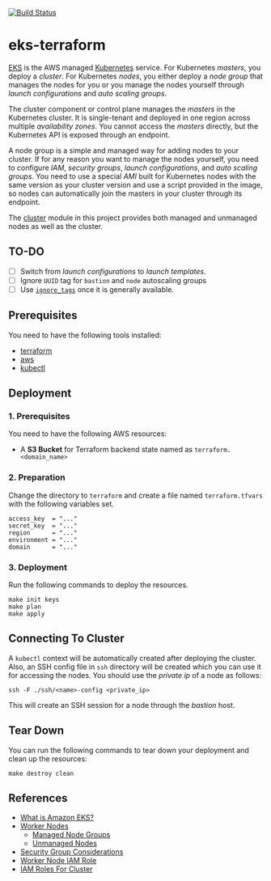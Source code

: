 [![Build Status][workflow-image]][workflow-url]

# eks-terraform

[EKS](https://aws.amazon.com/eks) is the AWS managed [Kubernetes](https://kubernetes.io) service.
For Kubernetes _masters_, you deploy a _cluster_.
For Kubernetes _nodes_, you either deploy a _node group_ that manages the nodes for you
or you manage the nodes yourself through _launch configurations_ and _auto scaling groups_.

The cluster component or control plane manages the _masters_ in the Kubernetes cluster.
It is single-tenant and deployed in one region across multiple _availability zones_.
You cannot access the _masters_ directly, but the Kubernetes API is exposed through an endpoint.

A node group is a simple and managed way for adding nodes to your cluster.
If for any reason you want to manage the nodes yourself, you need to configure _IAM_, _security groups_, _launch configurations_, and _auto scaling groups_.
You need to use a special _AMI_ built for Kubernetes nodes with the same version as your cluster version
and use a script provided in the image, so nodes can automatically join the masters in your cluster through its endpoint.

The [cluster](./modules/cluster) module in this project provides both managed and unmanaged nodes as well as the cluster.

## TO-DO

  - [ ] Switch from _launch configurations_ to _launch templates_.
  - [ ] Ignore `UUID` tag for `bastion` and `node` autoscaling groups
  - [ ] Use [`ignore_tags`](https://www.terraform.io/docs/providers/aws/index.html#ignore_tags) once it is generally available.

## Prerequisites

You need to have the following tools installed:

  - [terraform](https://www.terraform.io)
  - [aws](https://github.com/aws/aws-cli)
  - [kubectl](https://kubernetes.io/docs/tasks/tools/install-kubectl)

## Deployment

### 1. Prerequisites

You need to have the following AWS resources:

  - A **S3 Bucket** for Terraform backend state named as `terraform.<domain_name>`

### 2. Preparation

Change the directory to `terraform` and create a file named `terraform.tfvars` with the following variables set.

```
access_key  = "..."
secret_key  = "..."
region      = "..."
environment = "..."
domain      = "..."
```

### 3. Deployment

Run the following commands to deploy the resources.

```
make init keys
make plan
make apply
```

## Connecting To Cluster

A `kubectl` context will be automatically created after deploying the cluster.
Also, an SSH config file in `ssh` directory will be created which you can use it for accessing the nodes.
You should use the _private ip_ of a node as follows:

```
ssh -F ./ssh/<name>-config <private_ip>
```

This will create an SSH session for a node through the _bastion_ host.

## Tear Down

You can run the following commands to tear down your deployment and clean up the resources:

```
make destroy clean
```

## References

  - [What is Amazon EKS?](https://docs.aws.amazon.com/eks/latest/userguide/what-is-eks.html)
  - [Worker Nodes](https://docs.aws.amazon.com/eks/latest/userguide/worker.html)
    - [Managed Node Groups](https://docs.aws.amazon.com/eks/latest/userguide/managed-node-groups.html)
    - [Unmanaged Nodes](https://docs.aws.amazon.com/eks/latest/userguide/launch-workers.html)
  - [Security Group Considerations](https://docs.aws.amazon.com/eks/latest/userguide/sec-group-reqs.html)
  - [Worker Node IAM Role](https://docs.aws.amazon.com/eks/latest/userguide/worker_node_IAM_role.html)
  - [IAM Roles For Cluster](https://docs.aws.amazon.com/eks/latest/userguide/add-user-role.html)


[workflow-url]: https://github.com/moorara/eks-terraform/actions
[workflow-image]: https://github.com/moorara/eks-terraform/workflows/Main/badge.svg
